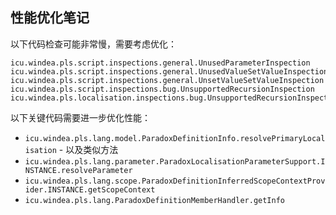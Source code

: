 ## 性能优化笔记

以下代码检查可能非常慢，需要考虑优化：

```
icu.windea.pls.script.inspections.general.UnusedParameterInspection
icu.windea.pls.script.inspections.general.UnusedValueSetValueInspection
icu.windea.pls.script.inspections.general.UnsetValueSetValueInspection
icu.windea.pls.script.inspections.bug.UnsupportedRecursionInspection
icu.windea.pls.localisation.inspections.bug.UnsupportedRecursionInspection
```

以下关键代码需要进一步优化性能：

* `icu.windea.pls.lang.model.ParadoxDefinitionInfo.resolvePrimaryLocalisation` - 以及类似方法
* `icu.windea.pls.lang.parameter.ParadoxLocalisationParameterSupport.INSTANCE.resolveParameter`
* `icu.windea.pls.lang.scope.ParadoxDefinitionInferredScopeContextProvider.INSTANCE.getScopeContext`
* `icu.windea.pls.lang.ParadoxDefinitionMemberHandler.getInfo`

